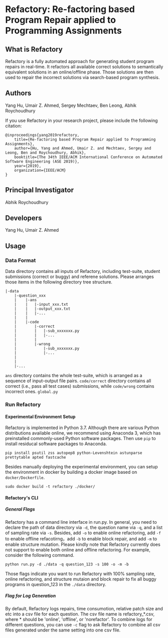 # Refactory: Re-factoring based Program Repair applied to Programming Assignments
## What is Refactory
Refactory is a fully automated approach for generating student program repairs in real-time. It refactors all available correct solutions to semantically equivalent solutions in an online/offline phase. Those solutions are then used to repair the incorrect solutions via search-based program synthesis.

## Authors
Yang Hu, Umair Z. Ahmed, Sergey Mechtaev, Ben Leong, Abhik Roychoudhury

If you use Refactory in your research project, please include the following citation:

	@inproceedings{yang2019refactory,
        title={Re-factoring based Program Repair applied to Programming Assignments},
        author={Hu, Yang and Ahmed, Umair Z. and Mechtaev, Sergey and Leong, Ben and Roychoudhury, Abhik},
        booktitle={The 34th IEEE/ACM International Conference on Automated Software Engineering (ASE 2019)},
        year={2019},
        organization={IEEE/ACM}
    }

## Principal Investigator
Abhik Roychoudhury

## Developers
Yang Hu, Umair Z. Ahmed

## Usage
### Data Format
Data directory contains all inputs of Refactory, including test-suite, student submissions (correct or buggy) and referene solutions. Please arranges those items in the following directory tree structure.
```
|-data
    |-question_xxx
    |    |-ans
    |    |   |-input_xxx.txt
    |    |   |-output_xxx.txt
    |    |   |-...
    |    |   
    |    |-code
    |        |-correct
    |        |   |-sub_xxxxxxx.py
    |        |   |-...
    |        |
    |        |-wrong
    |            |-sub_xxxxxxx.py
    |            |-...
    |            
    |
    |-...
```
`ans` directory contains the whole test-suite, which is arranged as a sequence of input-output file pairs. `code/correct` directory contains all correct (i.e., pass all test cases) submissions, while `code/wrong` contains incorrect ones. `global.py`

### Run Refactory
#### Experimental Environment Setup
Refactory is implemented in Python 3.7. Although there are various Python distributions available online, we recommend using Anaconda 3, which has preinstalled commonly-used Python software packages. Then use `pip` to install residucal software packages to Anaconda.

`pip install psutil zss autopep8 python-Levenshtein astunparse prettytable apted fastcache`

Besides manually deploying the experimental environment, you can setup the environment in docker by building a docker image based on `docker/Dockerfile`.

`sudo docker build -t refactory ./docker/`

#### Refactory's CLI

##### General Flags
Refactory has a command line interface in run.py. In general, you need to declare the path of data directory via `-d`, the question name via `-q`, and a list of sampling rate via `-s`. Besides, add `-o` to enable online refactoring, add `-f` to enable offline refacotirng，add `-b` to enable block repair, and add `-m` to enable structure mutation. Please kindly note that Refactory currently does not support to enable both online and offline refactoring. For example, consider the following command.

`python run.py -d ./data -q question_123 -s 100 -o -m -b` 

Those flags indicate you want to run Refactory with 100% sampling rate, online refactoring, and structure mutaion and block repair to fix all buggy programs in question_123 in the `./data` directory.

##### Flag for Log Generation
By default, Refactory logs repairs, time consumotion, relative patch size and etc into a csv file for each question. The csv file name is refactory_*.csv, where * should be 'online', 'offline', or 'norefactor'. To combine logs for different questions, you can use `-c` flag to ask Refactory to combine all csv files generated under the same setting into one csv file.